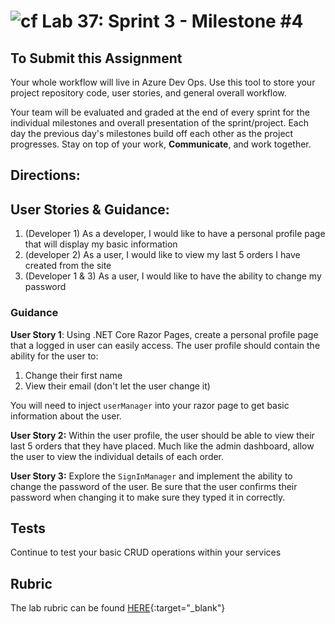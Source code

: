 ![cf](http://i.imgur.com/7v5ASc8.png) Lab 37: Sprint 3 - Milestone #4
=====================================

## To Submit this Assignment
Your whole workflow will live in Azure Dev Ops. Use this tool to store your project repository code, user stories, and general overall workflow. 

Your team will be evaluated and graded at the end of every sprint for the individual milestones and overall presentation of the sprint/project. Each day the previous day's milestones build off each other as the project progresses. Stay on top of your work, **Communicate**, and work together.

## Directions: 

## User Stories & Guidance:

1. (Developer 1) As a developer, I would like to have a personal profile page that will display my basic information
2. (developer 2) As a user, I would like to view my last 5 orders I have created from the site
3. (Developer 1 & 3) As a user, I would like to have the ability to change my password 


### Guidance

**User Story 1**: Using .NET Core Razor Pages, create a personal profile page that a logged in user can easily access. The user profile should 
contain the ability for the user to:
1. Change their first name
2. View their email (don't let the user change it)

You will need to inject `userManager` into your razor page to get basic information about the user.


**User Story 2:** Within the user profile, the user should be able to view their last 5 orders that they have placed. Much like the admin dashboard, allow the user to view the individual details of each order.


**User Story 3:**  Explore the `SignInManager` and implement the ability to change the password of the user. Be sure that the user confirms their password when changing it to make sure they typed it in correctly. 


## Tests

Continue to test your basic CRUD operations within your services


## Rubric

The lab rubric can be found [HERE](../Resources/rubric){:target="_blank"} 
